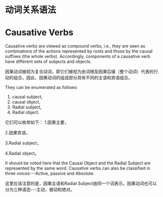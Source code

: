 # 动词关系语法
# **Causative Verbs** 

Causative verbs are viewed as compound verbs, i.e., they are seen as 
combinations of the actions represented by roots and those by the causal 
suffixes (the whole verbs). Accordingly, components of a causative verb have 
different sets of subjects and objects. 

因果动词被视为复合动词，即它们被视为由词根及因果后缀（整个动词）代表的行动的组合。因此，因果动词的组成部分具有不同的主语和宾语组合。

They can be enumerated as follows: 
1.  causal subject, 
2. causal object, 
3. Radial subject, 
4. Radial object. 

它们可以枚举如下：
1.因果主要，

2.因果宾语，

3.Radial subject，

4.Radial object。
   
It should be noted here that the Causal Object and the Radial Subject are  represented by the same word. Causative verbs can also be classified in three 
voices---Active, passive and Absolute. 

这里应该注意的是，因果主语和Radial Subject由同一个词表示。因果动词也可以分为三种语态---主动，被动和绝对。